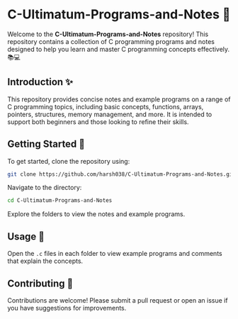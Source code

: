 # C-Ultimatum-Programs-and-Notes 🚀

Welcome to the **C-Ultimatum-Programs-and-Notes** repository! This repository contains a collection of C programming programs and notes designed to help you learn and master C programming concepts effectively. 📚💻

## Introduction ✨

This repository provides concise notes and example programs on a range of C programming topics, including basic concepts, functions, arrays, pointers, structures, memory management, and more. It is intended to support both beginners and those looking to refine their skills.

## Getting Started 🚀

To get started, clone the repository using:

```bash
git clone https://github.com/harsh038/C-Ultimatum-Programs-and-Notes.git
```

Navigate to the directory:

```bash
cd C-Ultimatum-Programs-and-Notes
```

Explore the folders to view the notes and example programs.

## Usage 📖

Open the `.c` files in each folder to view example programs and comments that explain the concepts.

## Contributing 🤝

Contributions are welcome! Please submit a pull request or open an issue if you have suggestions for improvements.
